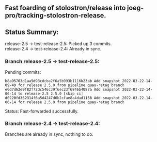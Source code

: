 ## Fast foarding of stolostron/release into joeg-pro/tracking-stolostron-release.

## Status Summary:

release-2.5 -> test-release-2.5: Picked up 3 commits.  
release-2.4 -> test-release-2.4: Already in sync.  

### Branch release-2.5 -> test-release-2.5:

Pending commits:

```
b8a95763d1aa5d93cdcba2f6a5b993b1116b23ab Add snapshot 2022-03-22-14-09-49 for release 2.5.0 from pipeline quay-retag branch
e6d7d62e9f82f72dc546c39f6ec23f6846b4087a Add snapshot 2022-03-22-14-06-14 to release-2.5 2.5.0 [skip ci]
d0220fd362314f6a5d4247d6b2cfae8a4dad1158 Add snapshot 2022-03-22-14-06-14 for release 2.5.0 from pipeline quay-retag branch
```

Status: Fast-forwarded successfully.

### Branch release-2.4 -> test-release-2.4:

Branches are already in sync, nothing to do.
